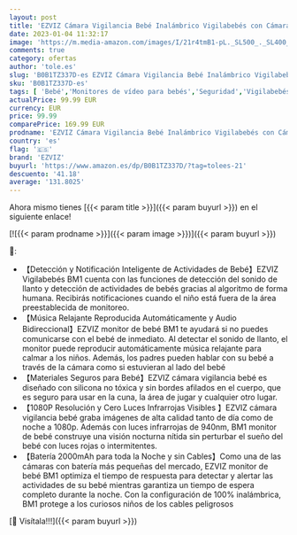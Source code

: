 ```yaml
---
layout: post
title: 'EZVIZ Cámara Vigilancia Bebé Inalámbrico Vigilabebés con Cámara Monitor WiFi con Batería 2000mAh  Detección de Llanto y Actividad de Bebé  Audio Bidireccional  Vision Nocturna Compatible con Alexa BM1'
date: 2023-01-04 11:32:17
image: 'https://m.media-amazon.com/images/I/21r4tmB1-pL._SL500_._SL400_.jpg'
comments: true
category: ofertas
author: 'tole.es'
slug: 'B0B1TZ337D-es EZVIZ Cámara Vigilancia Bebé Inalámbrico Vigilabebés con...'
sku: 'B0B1TZ337D-es'
tags: [ 'Bebé','Monitores de vídeo para bebés','Seguridad','Vigilabebés','alexa','ezviz','🇪🇸', ]
actualPrice: 99.99 EUR
currency: EUR
price: 99.99
comparePrice: 169.99 EUR
prodname: 'EZVIZ Cámara Vigilancia Bebé Inalámbrico Vigilabebés con Cámara Monitor WiFi con Batería 2000mAh  Detección de Llanto y Actividad de Bebé  Audio Bidireccional  Vision Nocturna Compatible con Alexa BM1'
country: 'es'
flag: '🇪🇸'
brand: 'EZVIZ'
buyurl: 'https://www.amazon.es/dp/B0B1TZ337D/?tag=tolees-21'
descuento: '41.18'
average: '131.8025'
---
```


Ahora mismo tienes [{{< param title >}}]({{< param buyurl >}}) en el siguiente enlace!

[![{{< param prodname >}}]({{< param image >}})]({{< param buyurl >}})

🔎:

- 【Detección y Notificación Inteligente de Actividades de Bebé】EZVIZ Vigilabebés BM1 cuenta con las funciones de detección del sonido de llanto y detección de actividades de bebés gracias al algoritmo de forma humana. Recibirás notificaciones cuando el niño está fuera de la área preestablecida de monitoreo.
- 【Música Relajante Reproducida Automáticamente y Audio Bidireccional】EZVIZ monitor de bebé BM1 te ayudará si no puedes comunicarse con el bebé de inmediato. Al detectar el sonido de llanto, el monitor puede reproducir automáticamente música relajante para calmar a los niños. Además, los padres pueden hablar con su bebé a través de la cámara como si estuvieran al lado del bebé
- 【Materiales Seguros para Bebé】EZVIZ cámara vigilancia bebé es diseñado con silicona no tóxica y sin bordes afilados en el cuerpo, que es seguro para usar en la cuna, la área de jugar y cualquier otro lugar.
- 【1080P Resolución y Cero Luces Infrarrojas Visibles 】EZVIZ cámara vigilancia bebé graba imágenes de alta calidad tanto de día como de noche a 1080p. Además con luces infrarrojas de 940nm, BM1 monitor de bebé construye una visión nocturna nítida sin perturbar el sueño del bebé con luces rojas o intermitentes.
- 【Batería 2000mAh para toda la Noche y sin Cables】Como una de las cámaras con batería más pequeñas del mercado, EZVIZ monitor de bebé BM1 optimiza el tiempo de respuesta para detectar y alertar las actividades de su bebé mientras garantiza un tiempo de espera completo durante la noche. Con la configuración de 100% inalámbrica, BM1 protege a los curiosos niños de los cables peligrosos

[🛒 Visítala!!!]({{< param buyurl >}})

